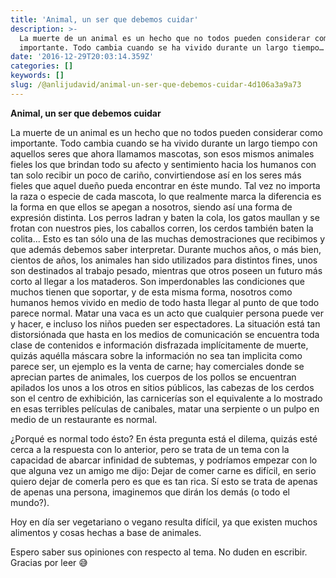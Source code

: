 ```yaml
---
title: 'Animal, un ser que debemos cuidar'
description: >-
  La muerte de un animal es un hecho que no todos pueden considerar como
  importante. Todo cambia cuando se ha vivido durante un largo tiempo…
date: '2016-12-29T20:03:14.359Z'
categories: []
keywords: []
slug: /@anlijudavid/animal-un-ser-que-debemos-cuidar-4d106a3a9a73
---
```


**Animal, un ser que debemos cuidar**

La muerte de un animal es un hecho que no todos pueden considerar como importante. Todo cambia cuando se ha vivido durante un largo tiempo con aquellos seres que ahora llamamos mascotas, son esos mismos animales fieles los que brindan todo su afecto y sentimiento hacia los humanos con tan solo recibir un poco de cariño, convirtiendose así en los seres más fieles que aquel dueño pueda encontrar en éste mundo. Tal vez no importa la raza o especie de cada mascota, lo que realmente marca la diferencia es la forma en que ellos se apegan a nosotros, siendo así una forma de expresión distinta. Los perros ladran y baten la cola, los gatos maullan y se frotan con nuestros pies, los caballos corren, los cerdos también baten la colita... Esto es tan sólo una de las muchas demostraciones que recibimos y que además debemos saber interpretar. Durante muchos años, o más bien, cientos de años, los animales han sido utilizados para distintos fines, unos son destinados al trabajo pesado, mientras que otros poseen un futuro más corto al llegar a los mataderos. Son imperdonables las condiciones que muchos tienen que soportar, y de esta misma forma, nosotros como humanos hemos vivido en medio de todo hasta llegar al punto de que todo parece normal. Matar una vaca es un acto que cualquier persona puede ver y hacer, e incluso los niños pueden ser espectadores. La situación está tan distorsiónada que hasta en los medios de comunicación se encuentra toda clase de contenidos e información disfrazada implícitamente de muerte, quizás aquélla máscara sobre la información no sea tan implicita como parece ser, un ejemplo es la venta de carne; hay comerciales donde se aprecian partes de animales, los cuerpos de los pollos se encuentran apilados los unos a los otros en sitios públicos, las cabezas de los cerdos son el centro de exhibición, las carnicerías son el equivalente a lo mostrado en esas terribles películas de canibales, matar una serpiente o un pulpo en medio de un restaurante es normal.

¿Porqué es normal todo ésto? En ésta pregunta está el dilema, quizás esté cerca a la respuesta con lo anterior, pero se trata de un tema con la capacidad de abarcar infinidad de subtemas, y podríamos empezar con lo que alguna vez un amigo me dijo: Dejar de comer carne es difícil, en serio quiero dejar de comerla pero es que es tan rica. Sí esto se trata de apenas de apenas una persona, imaginemos que dirán los demás (o todo el mundo?).

Hoy en día ser vegetariano o vegano resulta difícil, ya que existen muchos alimentos y cosas hechas a base de animales.

Espero saber sus opiniones con respecto al tema. No duden en escribir. Gracias por leer 😅